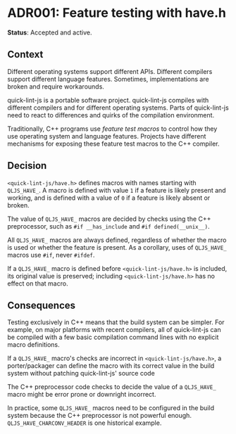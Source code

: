 # ADR001: Feature testing with have.h

**Status**: Accepted and active.

## Context

Different operating systems support different APIs. Different compilers support
different language features. Sometimes, implementations are broken and require
workarounds.

quick-lint-js is a portable software project. quick-lint-js compiles with
different compilers and for different operating systems. Parts of quick-lint-js
need to react to differences and quirks of the compilation environment.

Traditionally, C++ programs use *feature test macros* to control how they use
operating system and language features. Projects have different mechanisms for
exposing these feature test macros to the C++ compiler.

## Decision

`<quick-lint-js/have.h>` defines macros with names starting with `QLJS_HAVE_`. A
macro is defined with value `1` if a feature is likely present and working, and
is defined with a value of `0` if a feature is likely absent or broken.

The value of `QLJS_HAVE_` macros are decided by checks using the C++
preprocessor, such as `#if __has_include` and `#if defined(__unix__)`.

All `QLJS_HAVE_` macros are always defined, regardless of whether the macro is
used or whether the feature is present. As a corollary, uses of `QLJS_HAVE_`
macros use `#if`, never `#ifdef`.

If a `QLJS_HAVE_` macro is defined before `<quick-lint-js/have.h>` is included,
its original value is preserved; including `<quick-lint-js/have.h>` has no
effect on that macro.

## Consequences

Testing exclusively in C++ means that the build system can be simpler. For
example, on major platforms with recent compilers, all of quick-lint-js can be
compiled with a few basic compilation command lines with no explicit macro
definitions.

If a `QLJS_HAVE_` macro's checks are incorrect in `<quick-lint-js/have.h>`, a
porter/packager can define the macro with its correct value in the build system
without patching quick-lint-js' source code

The C++ preprocessor code checks to decide the value of a `QLJS_HAVE_` macro
might be error prone or downright incorrect.

In practice, some `QLJS_HAVE_` macros need to be configured in the build system
because the C++ preprocessor is not powerful enough. `QLJS_HAVE_CHARCONV_HEADER`
is one historical example.
